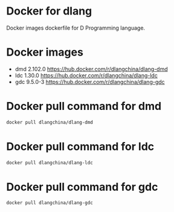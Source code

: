 # Docker for dlang
Docker images dockerfile for D Programming language.

# Docker images
 * dmd 2.102.0 https://hub.docker.com/r/dlangchina/dlang-dmd
 * ldc 1.30.0 https://hub.docker.com/r/dlangchina/dlang-ldc
 * gdc 9.5.0-3 https://hub.docker.com/r/dlangchina/dlang-gdc

# Docker pull command for dmd
```bash
docker pull dlangchina/dlang-dmd
```

# Docker pull command for ldc
```bash
docker pull dlangchina/dlang-ldc
```

# Docker pull command for gdc
```bash
docker pull dlangchina/dlang-gdc
```
